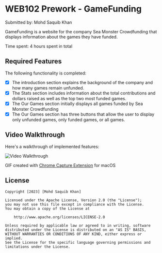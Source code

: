 # WEB102 Prework - GameFunding

Submitted by: Mohd Saquib Khan

GameFunding is a website for the company Sea Monster Crowdfunding that displays information about the games they have funded.

Time spent: 4 hours spent in total

## Required Features

The following functionality is completed:

* [X] The introduction section explains the background of the company and how many games remain unfunded.
* [X] The Stats section includes information about the total contributions and dollars raised as well as the top two most funded games.
* [X] The Our Games section initially displays all games funded by Sea Monster Crowdfunding
* [X] The Our Games section has three buttons that allow the user to display only unfunded games, only funded games, or all games.

## Video Walkthrough

Here's a walkthrough of implemented features:

<img src='prework.gif' title='Video Walkthrough' width='' alt='Video Walkthrough' />

<!-- Replace this with whatever GIF tool you used! -->
GIF created with [Chrome Capture Extension](https://leolime.com/) for macOS

## License

    Copyright [2023] [Mohd Saquib Khan]

    Licensed under the Apache License, Version 2.0 (the "License");
    you may not use this file except in compliance with the License.
    You may obtain a copy of the License at

        http://www.apache.org/licenses/LICENSE-2.0

    Unless required by applicable law or agreed to in writing, software
    distributed under the License is distributed on an "AS IS" BASIS,
    WITHOUT WARRANTIES OR CONDITIONS OF ANY KIND, either express or implied.
    See the License for the specific language governing permissions and
    limitations under the License.

